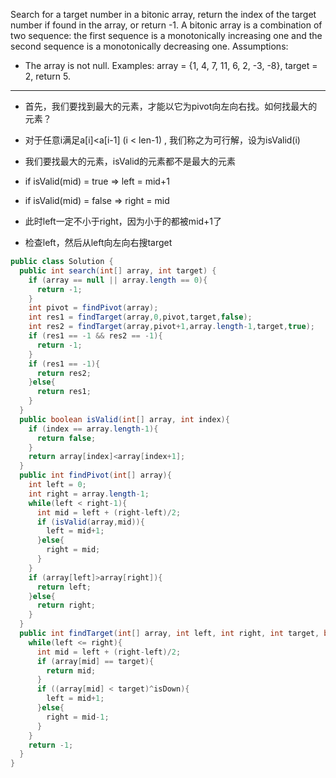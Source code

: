 Search for a target number in a bitonic array, return the index of the target number if found in the array, or return -1.
A bitonic array is a combination of two sequence: the first sequence is a monotonically increasing one and the second sequence is a monotonically decreasing one.
Assumptions:
- The array is not null.
Examples:
array = {1, 4, 7, 11, 6, 2, -3, -8}, target = 2, return 5.
***

- 首先，我们要找到最大的元素，才能以它为pivot向左向右找。如何找最大的元素？
- 对于任意i满足a[i]<a[i-1] (i < len-1) , 我们称之为可行解，设为isValid(i)
- 我们要找最大的元素，isValid的元素都不是最大的元素
- if isValid(mid) = true => left = mid+1
- if isValid(mid) = false  => right = mid

- 此时left一定不小于right，因为小于的都被mid+1了
- 检查left，然后从left向左向右搜target

```java
public class Solution {
  public int search(int[] array, int target) {
    if (array == null || array.length == 0){
      return -1;
    }
    int pivot = findPivot(array);
    int res1 = findTarget(array,0,pivot,target,false);
    int res2 = findTarget(array,pivot+1,array.length-1,target,true);
    if (res1 == -1 && res2 == -1){
      return -1;
    }
    if (res1 == -1){
      return res2;
    }else{
      return res1;
    }
  }
  public boolean isValid(int[] array, int index){
    if (index == array.length-1){
      return false;
    }
    return array[index]<array[index+1];
  }
  public int findPivot(int[] array){
    int left = 0;
    int right = array.length-1;
    while(left < right-1){
      int mid = left + (right-left)/2;
      if (isValid(array,mid)){
        left = mid+1;
      }else{
        right = mid;
      }
    }
    if (array[left]>array[right]){
      return left;
    }else{
      return right;
    }
  }
  public int findTarget(int[] array, int left, int right, int target, boolean isDown){
    while(left <= right){
      int mid = left + (right-left)/2;
      if (array[mid] == target){
        return mid;
      }
      if ((array[mid] < target)^isDown){
        left = mid+1;
      }else{
        right = mid-1;
      }
    }
    return -1;
  }
}

```